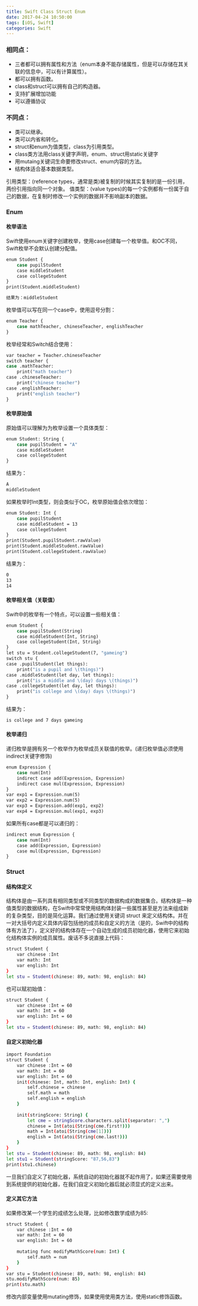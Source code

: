 ```yaml
---
title: Swift Class Struct Enum
date: 2017-04-24 10:50:00
tags: [iOS, Swift]
categories: Swift
---
```

### 相同点：
* 三者都可以拥有属性和方法（enum本身不能存储属性，但是可以存储在其关联的信息中，可以有计算属性）。
* 都可以拥有函数。
* class和struct可以拥有自己的构造器。
* 支持扩展增加功能
* 可以遵循协议

### 不同点：
* 类可以继承。
* 类可以内省和转化。
* struct和enum为值类型，class为引用类型。
* class类方法用class关键字声明，enum、struct用static关键字
* 用mutaing关键词生命要修改struct、enum内容的方法。
* 结构体适合基本数据类型。

引用类型：(reference types，通常是类)被复制的时候其实复制的是一份引用，两份引用指向同一个对象。
值类型：(value types)的每一个实例都有一份属于自己的数据，在复制时修改一个实例的数据并不影响副本的数据。

### Enum
#### 枚举语法
Swift使用enum关键字创建枚举，使用case创建每一个枚举值。和OC不同，Swift枚举不会默认创建分配值。
``` bash
enum Student {
    case pupilStudent
    case middleStudent
    case collegeStudent
}
print(Student.middleStudent)
```
``` bash
结果为：middleStudent
```
枚举值可以写在同一个case中，使用逗号分割：
``` bash
enum Teacher {
    case mathTeacher, chineseTeacher, englishTeacher
}
```
枚举经常和Switch结合使用：
``` bash
var teacher = Teacher.chineseTeacher
switch teacher {
case .mathTeacher:
    print("math teacher")
case .chineseTeacher:
    print("chinese teacher")
case .englishTeacher:
    print("english teacher")
}
```
#### 枚举原始值
原始值可以理解为为枚举设置一个具体类型：
``` bash
enum Student: String {
    case pupilStudent = "A"
    case middleStudent
    case collegeStudent
}
```
结果为：
``` bash
A
middleStudent
```
如果枚举时Int类型，则会类似于OC，枚举原始值会依次增加：
``` bash
enum Student: Int {
    case pupilStudent
    case middleStudent = 13
    case collegeStudent
}
print(Student.pupilStudent.rawValue)
print(Student.middleStudent.rawValue)
print(Student.collegeStudent.rawValue)
```
结果为：
``` bash
0
13
14
```
#### 枚举相关值（关联值）
Swift中的枚举有一个特点，可以设置一些相关值：
``` bash
enum Student {
    case pupilStudent(String)
    case middleStudent(Int, String)
    case collegeStudent(Int, String)
}
let stu = Student.collegeStudent(7, "gameing")
switch stu {
case .pupilStudent(let things):
    print("is a pupil and \(things)")
case .middleStudent(let day, let things):
    print("is a middle and \(day) days \(things)")
case .collegeStudent(let day, let things):
    print("is college and \(day) days \(things)")
}
```
结果为：
``` bash
is college and 7 days gameing
```
#### 枚举递归
递归枚举是拥有另一个枚举作为枚举成员关联值的枚举。(递归枚举值必须使用indirect关键字修饰)
``` bash
enum Expression {
    case num(Int)
    indirect case add(Expression, Expression)
    indirect case mul(Expression, Expression)
}
var exp1 = Expression.num(5)
var exp2 = Expression.num(5)
var exp3 = Expression.add(exp1, exp2)
var exp4 = Expression.mul(exp1, exp3)
```
如果所有case都是可以递归的：
``` bash
indirect enum Expression {
    case num(Int)
    case add(Expression, Expression)
    case mul(Expression, Expression)
}
```
### Struct
#### 结构体定义
结构体是由一系列具有相同类型或不同类型的数据构成的数据集合。结构体是一种值类型的数据结构，在Swift中常常使用结构体封装一些属性甚至是方法来组成新的复杂类型，目的是简化运算。我们通过使用关键词 struct 来定义结构体。并在一对大括号内定义具体内容包括他的成员和自定义的方法（是的，Swift中的结构体有方法了），定义好的结构体存在一个自动生成的成员初始化器，使用它来初始化结构体实例的成员属性。废话不多说直接上代码： 
``` bash
struct Student {
    var chinese :Int
    var math: Int
    var english: Int
}
let stu = Student(chinese: 89, math: 98, english: 84)
```
也可以赋初始值：
``` bash
struct Student {
    var chinese :Int = 60
    var math: Int = 60
    var english: Int = 60
}
let stu = Student(chinese: 89, math: 98, english: 84)
```
#### 自定义初始化器
``` bash
import Foundation
struct Student {
    var chinese :Int = 60
    var math: Int = 60
    var english: Int = 60
    init(chinese: Int, math: Int, english: Int) {
        self.chinese = chinese
        self.math = math
        self.english = english
    }
    
    init(stringScore: String) {
        let cme = stringScore.characters.split(separator: ",")
        chinese = Int(atoi(String(cme.first!)))
        math = Int(atoi(String(cme[1])))
        english = Int(atoi(String(cme.last!)))
    }
}
let stu = Student(chinese: 89, math: 98, english: 84)
let stu1 = Student(stringScore: "87,56,83")
print(stu1.chinese)
```
一旦我们自定义了初始化器，系统自动的初始化器就不起作用了，如果还需要使用到系统提供的初始化器，在我们自定义初始化器后就必须显式的定义出来。
#### 定义其它方法
如果修改某一个学生的成绩怎么处理，比如修改数学成绩为85:
``` bash
struct Student {
    var chinese :Int = 60
    var math: Int = 60
    var english: Int = 60
    
    mutating func modifyMathScore(num: Int) {
        self.math = num
    }
}
var stu = Student(chinese: 89, math: 98, english: 84)
stu.modifyMathScore(num: 85)
print(stu.math)
```
修改内部变量使用mutating修饰，如果使用使用类方法，使用static修饰函数。


